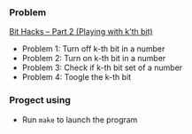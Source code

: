 ### Problem

[Bit Hacks – Part 2 (Playing with k’th bit)](http://www.techiedelight.com/bit-hacks-part-2-playing-kth-bit/)

* Problem 1: Turn off k-th bit in a number
* Problem 2: Turn on k-th bit in a number
* Problem 3: Check if k-th bit set of a number
* Problem 4: Toogle the k-th bit

### Progect using

* Run `make` to launch the program
